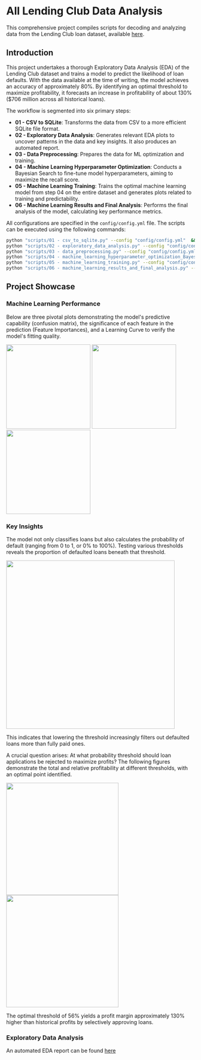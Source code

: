 # All Lending Club Data Analysis

This comprehensive project compiles scripts for decoding and analyzing data from the Lending Club loan dataset, available [here](https://www.kaggle.com/datasets/wordsforthewise/lending-club/).

## Introduction

This project undertakes a thorough Exploratory Data Analysis (EDA) of the Lending Club dataset and trains a model to predict the likelihood of loan defaults. With the data available at the time of writing, the model achieves an accuracy of approximately 80%. By identifying an optimal threshold to maximize profitability, it forecasts an increase in profitability of about 130% ($706 million across all historical loans).

The workflow is segmented into six primary steps:
 - **01 - CSV to SQLite**: Transforms the data from CSV to a more efficient SQLite file format.
 - **02 - Exploratory Data Analysis**: Generates relevant EDA plots to uncover patterns in the data and key insights. It also produces an automated report.
 - **03 - Data Preprocessing**: Prepares the data for ML optimization and training.
 - **04 - Machine Learning Hyperparameter Optimization**: Conducts a Bayesian Search to fine-tune model hyperparameters, aiming to maximize the recall score.
 - **05 - Machine Learning Training**: Trains the optimal machine learning model from step 04 on the entire dataset and generates plots related to training and predictability.
 - **06 - Machine Learning Results and Final Analysis**: Performs the final analysis of the model, calculating key performance metrics.

All configurations are specified in the `config/config.yml` file. The scripts can be executed using the following commands:
```bash
python "scripts/01 - csv_to_sqlite.py" --config "config/config.yml"  && \
python "scripts/02 - exploratory_data_analysis.py" --config "config/config.yml" && \
python "scripts/03 - data_preprocessing.py" --config "config/config.yml" && \
python "scripts/04 - machine_learning_hyperparameter_optimization_BayesSearchCV.py" --config "config/config.yml" && \
python "scripts/05 - machine_learning_training.py" --config "config/config.yml" && \
python "scripts/06 - machine_learning_results_and_final_analysis.py" --config "config/config.yml" 
```

## Project Showcase

### Machine Learning Performance

Below are three pivotal plots demonstrating the model's predictive capability (confusion matrix), the significance of each feature in the prediction (Feature Importances), and a Learning Curve to verify the model's fitting quality.

<img src="https://github.com/Andrerg01/Lending_Club_ML_Analysis/assets/29161499/287e5d9a-8fbc-4fdc-aa68-0356cc3c13f5" height="225"/>
<img src="https://github.com/Andrerg01/Lending_Club_ML_Analysis/assets/29161499/396ec2a0-7527-4a00-88fd-2c700235123a" height="225"/>
<img src="https://github.com/Andrerg01/Lending_Club_ML_Analysis/assets/29161499/59406ee8-fe8c-4801-a939-e138bbed2814" height="225"/>

### Key Insights

The model not only classifies loans but also calculates the probability of default (ranging from 0 to 1, or 0% to 100%). Testing various thresholds reveals the proportion of defaulted loans beneath that threshold.

<img src="https://github.com/Andrerg01/Lending_Club_ML_Analysis/assets/29161499/1c05c992-724d-4bde-aca9-dbd15e41d584" height="450"/>

This indicates that lowering the threshold increasingly filters out defaulted loans more than fully paid ones.

A crucial question arises: At what probability threshold should loan applications be rejected to maximize profits? The following figures demonstrate the total and relative profitability at different thresholds, with an optimal point identified.

<img src="https://github.com/Andrerg01/Lending_Club_ML_Analysis/assets/29161499/eae57f00-64cb-486b-9fc1-998c024319d9" height="300"/>
<img src="https://github.com/Andrerg01/Lending_Club_ML_Analysis/assets/29161499/9727b3ef-0e48-449a-9536-567f936903ef" height="300"/>

The optimal threshold of 56% yields a profit margin approximately 130% higher than historical profits by selectively approving loans.

### Exploratory Data Analysis

An automated EDA report can be found [here](https://github.com/Andrerg01/Lending_Club_ML_Analysis/blob/main/outputs/2023_12_19/reports/01-Exploratory_Data_Analysis_Report.md)

